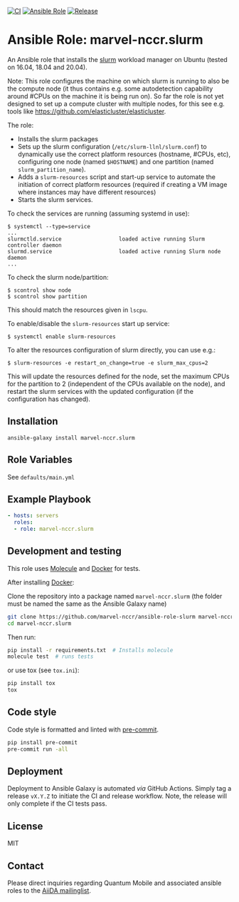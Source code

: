 [![CI](https://github.com/marvel-nccr/ansible-role-slurm/workflows/CI/badge.svg)](https://github.com/marvel-nccr/ansible-role-slurm/actions)
[![Ansible Role](https://img.shields.io/ansible/role/30201.svg)](https://galaxy.ansible.com/marvel-nccr/slurm)
[![Release](https://img.shields.io/github/tag/marvel-nccr/ansible-role-slurm.svg)](https://github.com/marvel-nccr/ansible-role-slurm/releases)

# Ansible Role: marvel-nccr.slurm

An Ansible role that installs the [slurm](https://slurm.schedmd.com/) workload manager on Ubuntu (tested on 16.04, 18.04 and 20.04).

Note: This role configures the machine on which slurm is running to also be the compute node (it thus contains e.g. some autodetection capability around #CPUs on the machine it is being run on).
So far the role is not yet designed to set up a compute cluster with multiple nodes, for this see e.g. tools like https://github.com/elasticluster/elasticluster.

The role:

- Installs the slurm packages
- Sets up the slurm configuration (`/etc/slurm-llnl/slurm.conf`) to dynamically use the correct platform resources (hostname, #CPUs, etc), configuring one node (named `$HOSTNAME`) and one partition (named `slurm_partition_name`).
- Adds a `slurm-resources` script and start-up service to automate the initiation of correct platform resources (required if creating a VM image where instances may have different resources)
- Starts the slurm services.

To check the services are running (assuming systemd in use):

```console
$ systemctl --type=service
...
slurmctld.service                  loaded active running Slurm controller daemon
slurmd.service                     loaded active running Slurm node daemon
...
```

To check the slurm node/partition:

```console
$ scontrol show node
$ scontrol show partition
```

This should match the resources given in `lscpu`.

To enable/disable the `slurm-resources` start up service:

```console
$ systemctl enable slurm-resources
```

To alter the resources configuration of slurm directly, you can use e.g.:

```console
$ slurm-resources -e restart_on_change=true -e slurm_max_cpus=2
```

This will update the resources defined for the node, set the maximum CPUs for the partition to 2 (independent of the CPUs available on the node), and restart the slurm services with the updated configuration (if the configuration has changed).

## Installation

`ansible-galaxy install marvel-nccr.slurm`

## Role Variables

See `defaults/main.yml`

## Example Playbook

```yaml
- hosts: servers
  roles:
  - role: marvel-nccr.slurm
```

## Development and testing

This role uses [Molecule](https://molecule.readthedocs.io/en/latest/#) and [Docker](https://www.docker.com/) for tests.

After installing [Docker](https://www.docker.com/):

Clone the repository into a package named `marvel-nccr.slurm` (the folder must be named the same as the Ansible Galaxy name)

```bash
git clone https://github.com/marvel-nccr/ansible-role-slurm marvel-nccr.slurm
cd marvel-nccr.slurm
```

Then run:

```bash
pip install -r requirements.txt  # Installs molecule
molecule test  # runs tests
```

or use tox (see `tox.ini`):

```bash
pip install tox
tox
```

## Code style

Code style is formatted and linted with [pre-commit](https://pre-commit.com/).

```bash
pip install pre-commit
pre-commit run -all
```

## Deployment

Deployment to Ansible Galaxy is automated *via* GitHub Actions.
Simply tag a release `vX.Y.Z` to initiate the CI and release workflow.
Note, the release will only complete if the CI tests pass.

## License

MIT

## Contact

Please direct inquiries regarding Quantum Mobile and associated ansible roles to the [AiiDA mailinglist](http://www.aiida.net/mailing-list/).
